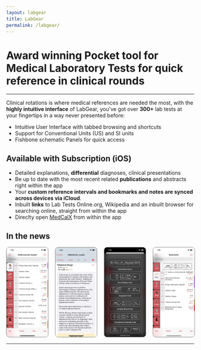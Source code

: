 ```yaml
---
layout: labgear
title: LabGear
permalink: /labgear/
--- 
```


# Award winning Pocket tool for Medical Laboratory Tests for quick reference in clinical rounds

-----------

Clinical rotations is where medical references are needed the most, with the **highly intuitive interface** of LabGear, you've got over **300+** lab tests at your fingertips in a way never presented before:

- Intuitive User Interface with tabbed browsing and shortcuts
- Support for Conventional Units (US) and SI units
- Fishbone schematic Panels for quick access 

## Available with Subscription (iOS)

- Detailed explanations, **differential** diagnoses, clinical presentations
- Be up to date with the most recent related **publications** and abstracts right within the app
- Your **custom reference intervals and bookmarks and notes are synced across devices via iCloud**.
- Inbuilt **links** to Lab Tests Online.org, Wikipedia and an inbuilt browser for searching online, straight from within the app
- Direclty open [MedCalX](https://medcalx.ch) from within the app


## In the news



<div style="display: grid; grid-gap: 20px; grid-template-columns: auto auto auto auto; ">
  <div class="gallery__img" >
  <img src="https://raw.githubusercontent.com/raheelsayeed/vimatics/master/assets/labgearscreenshots/main.png" style="width: 240px;    border: 1px solid gray; object-fit: cover; border-radius: 8px;"/>
	</div>
   <div class="gallery__img">
  <img src="https://raw.githubusercontent.com/raheelsayeed/vimatics/master/assets/labgearscreenshots/detail.png" style="width: 240px;  border: 1px solid gray; object-fit: cover; border-radius: 8px;"/>
	</div>
    <div class="gallery__img">
  <img src="https://raw.githubusercontent.com/raheelsayeed/vimatics/master/assets/labgearscreenshots/panels.png" style="width: 240px; object-fit: cover;  border-radius: 8px;  border: 1px solid gray;"/>
	</div>

  <div class="gallery__img">
  <img src="https://raw.githubusercontent.com/raheelsayeed/vimatics/master/assets/labgearscreenshots/bookmarks.png" style="width: 240px; object-fit: cover;  border-radius: 8px;  border: 1px solid gray;"/>
	</div>

</div>

---------




